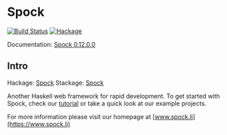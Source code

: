 Spock
=====

[![Build Status](https://travis-ci.org/agrafix/Spock.svg)](https://travis-ci.org/agrafix/Spock)
[![Hackage](https://img.shields.io/hackage/v/Spock.svg)](http://hackage.haskell.org/package/Spock)

Documentation: [Spock 0.12.0.0](https://spockdocs.s3.eu-central-1.amazonaws.com/Spock-0.12.0.0/Web-Spock.html)

## Intro

Hackage: [Spock](http://hackage.haskell.org/package/Spock)
Stackage: [Spock](https://www.stackage.org/package/Spock)

Another Haskell web framework for rapid development. To get started with Spock, check our [tutorial](https://www.spock.li/tutorial/)
or take a quick look at our example projects.

For more information please visit our homepage at [www.spock.li](https://www.spock.li)
